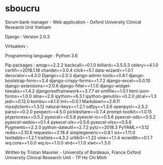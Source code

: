 # sboucru
Serum bank manager - Web application - Oxford University Clinical Research Unit Vietnam

Django : Version 2.0.3

Virtualenv :

  Programming language : Python 3.6

  Pip packages :
                amqp==2.2.2
                backcall==0.1.0
                billiard==3.5.0.3
                celery==4.1.0
                certifi==2018.1.18
                chardet==3.0.4
                click==5.1
                data-wizard==1.0.1
                decorator==4.3.0
                Django==2.0.3
                django-admin-tools==0.8.1
                django-bootstrap-form==3.4
                django-crispy-forms==1.7.2
                django-excel==0.0.10
                django-extensions==2.0.6
                django-filter==1.1.0
                django-widget-tweaks==1.4.2
                djangorestframework==3.7.7
                et-xmlfile==1.0.1
                html-json-forms==1.0.0
                idna==2.6
                ipython==6.3.1
                ipython-genutils==0.2.0
                jdcal==1.3
                jedi==0.12.0
                kombu==4.1.0
                lml==0.0.1
                Markdown==2.6.11
                mysqlclient==1.3.12
                natural-keys==1.2.1
                odfpy==1.3.6
                openpyxl==2.5.2
                parso==0.2.0
                pexpect==4.5.0
                pickleshare==0.7.4
                prompt-toolkit==1.0.15
                ptyprocess==0.5.2
                pyexcel==0.5.8
                pyexcel-io==0.5.6
                pyexcel-ods==0.5.2
                pyexcel-webio==0.1.4
                pyexcel-xls==0.5.6
                pyexcel-xlsx==0.5.6
                Pygments==2.2.0
                python-dateutil==2.7.2
                pytz==2018.3
                PyYAML==3.12
                redis==2.10.6
                requests==2.18.4
                simplegeneric==0.8.1
                six==1.11.0
                texttable==1.2.1
                traitlets==4.3.2
                urllib3==1.22
                vine==1.1.4
                wcwidth==0.1.7
                wq.core==1.0.0
                wq.io==1.0.0
                xlrd==1.1.0
                xlwt==1.3.0



Written by Tristan Maunier - University of Bordeaux, France
Oxford University Clinical Research Unit - TP Ho Chi Minh
